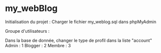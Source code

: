 # my_webBlog

Initialisation du projet : 
Charger le fichier my_weblog.sql dans phpMyAdmin


Groupe d'utilisateurs : 

Dans la base de donnée, changer le type de profil dans la liste "account"
Admin : 1
Blogger : 2
Membre : 3
